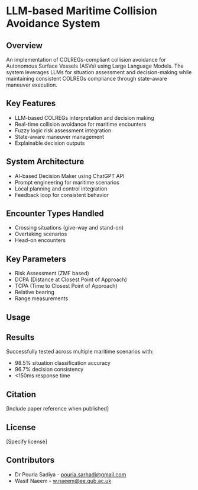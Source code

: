 # LLM-based Maritime Collision Avoidance System

## Overview
An implementation of COLREGs-compliant collision avoidance for Autonomous Surface Vessels (ASVs) using Large Language Models. The system leverages LLMs for situation assessment and decision-making while maintaining consistent COLREGs compliance through state-aware maneuver execution.

## Key Features
- LLM-based COLREGs interpretation and decision making
- Real-time collision avoidance for maritime encounters
- Fuzzy logic risk assessment integration
- State-aware maneuver management
- Explainable decision outputs

## System Architecture
- AI-based Decision Maker using ChatGPT API
- Prompt engineering for maritime scenarios
- Local planning and control integration
- Feedback loop for consistent behavior

## Encounter Types Handled
- Crossing situations (give-way and stand-on)
- Overtaking scenarios
- Head-on encounters

## Key Parameters
- Risk Assessment (ZMF based)
- DCPA (Distance at Closest Point of Approach)
- TCPA (Time to Closest Point of Approach)
- Relative bearing
- Range measurements

## Usage


## Results
Successfully tested across multiple maritime scenarios with:
- 98.5% situation classification accuracy
- 96.7% decision consistency
- <150ms response time

## Citation
[Include paper reference when published]

## License
[Specify license]

## Contributors
- Dr Pouria Sadiya - pouria.sarhadi@gmail.com
- Wasif Naeem - w.naeem@ee.qub.ac.uk

